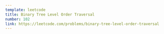 ```yaml
---
template: leetcode
title: Binary Tree Level Order Traversal
number: 102
link: https://leetcode.com/problems/binary-tree-level-order-traversal
---
```

